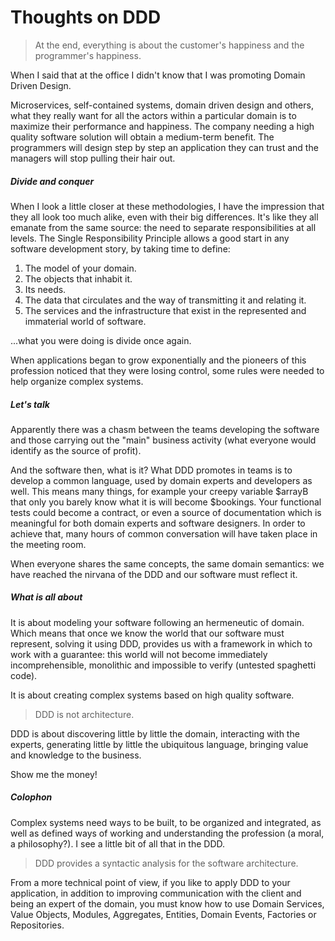 # Thoughts on DDD

> At the end, everything is about the customer's happiness and the programmer's happiness.

When I said that at the office I didn't know that I was promoting Domain Driven Design.

Microservices, self-contained systems, domain driven design and others, what they really want for all the actors within a particular domain is to maximize their performance and happiness. The company needing a high quality software solution will obtain a medium-term benefit. The programmers will design step by step an application they can trust and the managers will stop pulling their hair out.

##### Divide and conquer

When I look a little closer at these methodologies, I have the impression that they all look too much alike, even with their big differences. It's like they all emanate from the same source: the need to separate responsibilities at all levels. The Single Responsibility Principle allows a good start in any software development story, by taking time to define:

1.  The model of your domain.
2.  The objects that inhabit it.
3.  Its needs.
4.  The data that circulates and the way of transmitting it and relating it.
5.  The services and the infrastructure that exist in the represented and immaterial world of software.

...what you were doing is divide once again.

When applications began to grow exponentially and the pioneers of this profession noticed that they were losing control, some rules were needed to help organize complex systems.

##### Let's talk

Apparently there was a chasm between the teams developing the software and those carrying out the "main" business activity (what everyone would identify as the source of profit).

And the software then, what is it? What DDD promotes in teams is to develop a common language, used by domain experts and developers as well. This means many things, for example your creepy variable $arrayB that only you barely know what it is will become $bookings. Your functional tests could become a contract, or even a source of documentation which is meaningful for both domain experts and software designers. In order to achieve that, many hours of common conversation will have taken place in the meeting room.

When everyone shares the same concepts, the same domain semantics: we have reached the nirvana of the DDD and our software must reflect it.

##### What is all about

It is about modeling your software following an hermeneutic of domain. Which means that once we know the world that our software must represent, solving it using DDD, provides us with a framework in which to work with a guarantee: this world will not become immediately incomprehensible, monolithic and impossible to verify (untested spaghetti code). 

It is about creating complex systems based on high quality software.

> DDD is not architecture.

DDD is about discovering little by little the domain, interacting with the experts, generating little by little the ubiquitous language, bringing value and knowledge to the business.

Show me the money!

##### Colophon

Complex systems need ways to be built, to be organized and integrated, as well as defined ways of working and understanding the profession (a moral, a philosophy?). I see a little bit of all that in the DDD.

> DDD provides a syntactic analysis for the software architecture.

From a more technical point of view, if you like to apply DDD to your application, in addition to improving communication with the client and being an expert of the domain, you must know how to use Domain Services, Value Objects, Modules, Aggregates, Entities, Domain Events, Factories or Repositories.
